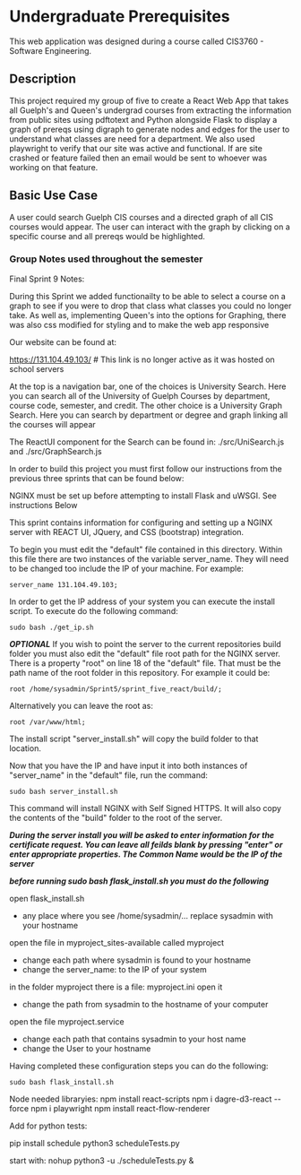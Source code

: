 # Undergraduate Prerequisites
This web application was designed during a course called CIS3760 - Software Engineering.

## Description
This project required my group of five to create a React Web App that takes all Guelph's and Queen's undergrad courses from extracting the information from public sites using pdftotext and Python alongside Flask to display a graph of prereqs using digraph to generate nodes and edges for the user to understand what classes are need for a department. We also used playwright to verify that our site was active and functional. If are site crashed or feature failed then an email would be sent to whoever was working on that feature. 

## Basic Use Case
A user could search Guelph CIS courses and a directed graph of all CIS courses would appear. 
The user can interact with the graph by clicking on a specific course and all prereqs would be highlighted. 



### Group Notes used throughout the semester
Final Sprint 9 Notes:

During this Sprint we added functionailty to be able to select a course on a graph to see if you were to drop that class what classes you could no longer take.
As well as, implementing Queen's into the options for Graphing, there was also css modified for styling and to make the web app responsive 

Our website can be found at:

https://131.104.49.103/  # This link is no longer active as it was hosted on school servers

At the top is a navigation bar, one of the choices is University Search. Here you can search all of the University of Guelph Courses by department, course code, semester, and credit.
The other choice is a University Graph Search. Here you can search by department or degree and graph linking all the courses will appear

The ReactUI component for the Search can be found in: ./src/UniSearch.js and ./src/GraphSearch.js

In order to build this project you must first follow our instructions from the previous three sprints that can be found below:

NGINX must be set up before attempting to install Flask and uWSGI. See instructions Below

This sprint contains information for configuring and setting up a NGINX server with REACT UI, JQuery, and CSS (bootstrap) integration.

To begin you must edit the "default" file contained in this directory. Within this file there are two instances of the variable server_name. They will need to be changed too include the IP of your machine.
For example:

```
server_name 131.104.49.103;
```

In order to get the IP address of your system you can execute the install script. To execute do the following command:

```
sudo bash ./get_ip.sh
```

**_OPTIONAL_** If you wish to point the server to the current repositories build folder you must also edit the "default" file root path for the NGINX server. There is a property "root" on line 18 of the "default" file. That must be the path name of the root folder in this repository. For example it could be:

```
root /home/sysadmin/Sprint5/sprint_five_react/build/;
```

Alternatively you can leave the root as:

```
root /var/www/html;
```

The install script "server_install.sh" will copy the build folder to that location.

Now that you have the IP and have input it into both instances of "server_name" in the "default" file, run the command:

```
sudo bash server_install.sh
```

This command will install NGINX with Self Signed HTTPS. It will also copy the contents of the "build" folder to the root of the server.

**_During the server install you will be asked to enter information for the certificate request. You can leave all feilds blank by pressing "enter" or enter appropriate properties. The Common Name would be the IP of the server_**

**_before running sudo bash flask_install.sh you must do the following_**

open flask_install.sh

- any place where you see /home/sysadmin/... replace sysadmin with your hostname

open the file in myproject_sites-available called myproject

- change each path where sysadmin is found to your hostname
- change the server_name: to the IP of your system

in the folder myproject there is a file: myproject.ini open it

- change the path from sysadmin to the hostname of your computer

open the file myproject.service

- change each path that contains sysadmin to your host name
- change the User to your hostname

Having completed these configuration steps you can do the following:

```
sudo bash flask_install.sh
```

Node needed libraryies:
npm install react-scripts
npm i dagre-d3-react --force
npm i playwright
npm install react-flow-renderer

Add for python tests:

pip install schedule
python3 scheduleTests.py

start with: nohup python3 -u ./scheduleTests.py &
